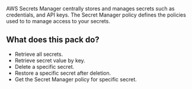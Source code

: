 AWS Secrets Manager centrally stores and manages secrets such as credentials, and API keys. The Secret Manager policy defines the policies used to to manage access to your secrets.

## What does this pack do?

- Retrieve all secrets.
- Retrieve secret value by key.
- Delete a specific secret.
- Restore a specific secret after deletion.
- Get the Secret Manager policy for specific secret.
